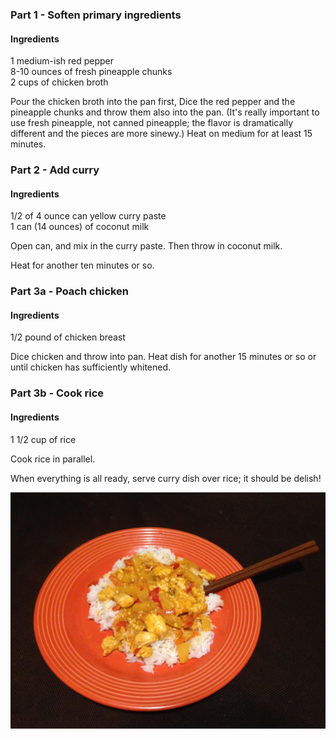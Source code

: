 ### Part 1 - Soften primary ingredients

#### Ingredients

1 medium-ish red pepper  
8-10 ounces of fresh pineapple chunks  
2 cups of chicken broth

Pour the chicken broth into the pan first,
Dice the red pepper and the pineapple chunks and throw them also into the pan.
(It's really important to use fresh pineapple, not canned pineapple;
the flavor is dramatically different and the pieces are more sinewy.)
Heat on medium for at least 15 minutes.

### Part 2 - Add curry

#### Ingredients

1/2 of 4 ounce can yellow curry paste  
1 can (14 ounces) of coconut milk  

Open can, and mix in the curry paste.
Then throw in coconut milk.

Heat for another ten minutes or so.

### Part 3a - Poach chicken

#### Ingredients

1/2 pound of chicken breast  

Dice chicken and throw into pan.
Heat dish for another 15 minutes or so or until chicken has sufficiently whitened.

### Part 3b - Cook rice

#### Ingredients

1 1/2 cup of rice  

Cook rice in parallel.

When everything is all ready, serve curry dish over rice;
it should be delish!

![](./images/Yellow%20curry.jpg)
